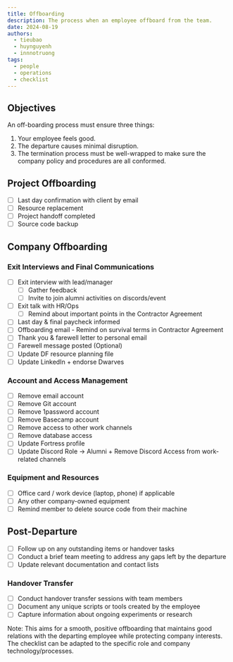 ```yaml
---
title: Offboarding
description: The process when an employee offboard from the team.
date: 2024-08-19
authors:
  - tieubao
  - huynguyenh
  - innnotruong
tags:
  - people
  - operations
  - checklist
---
```


## Objectives

An off-boarding process must ensure three things:

1. Your employee feels good.
2. The departure causes minimal disruption.
3. The termination process must be well-wrapped to make sure the company policy and procedures are all conformed.

## Project Offboarding

- [ ] Last day confirmation with client by email
- [ ] Resource replacement
- [ ] Project handoff completed
- [ ] Source code backup

## Company Offboarding

### Exit Interviews and Final Communications

- [ ] Exit interview with lead/manager
  - [ ] Gather feedback
  - [ ] Invite to join alumni activities on discords/event
- [ ] Exit talk with HR/Ops
  - [ ] Remind about important points in the Contractor Agreement
- [ ] Last day & final paycheck informed
- [ ] Offboarding email - Remind on survival terms in Contractor Agreement
- [ ] Thank you & farewell letter to personal email
- [ ] Farewell message posted (Optional)
- [ ] Update DF resource planning file
- [ ] Update LinkedIn + endorse Dwarves

### Account and Access Management

- [ ] Remove email account
- [ ] Remove Git account
- [ ] Remove 1password account
- [ ] Remove Basecamp account
- [ ] Remove access to other work channels
- [ ] Remove database access
- [ ] Update Fortress profile
- [ ] Update Discord Role → Alumni + Remove Discord Access from work-related channels

### Equipment and Resources

- [ ] Office card / work device (laptop, phone) if applicable
- [ ] Any other company-owned equipment
- [ ] Remind member to delete source code from their machine

## Post-Departure

- [ ] Follow up on any outstanding items or handover tasks
- [ ] Conduct a brief team meeting to address any gaps left by the departure
- [ ] Update relevant documentation and contact lists

### Handover Transfer

- [ ] Conduct handover transfer sessions with team members
- [ ] Document any unique scripts or tools created by the employee
- [ ] Capture information about ongoing experiments or research

Note: This aims for a smooth, positive offboarding that maintains good relations with the departing employee while protecting company interests. The checklist can be adapted to the specific role and company technology/processes.
